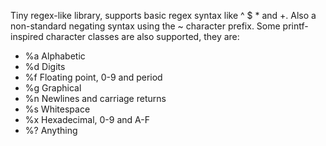 
Tiny regex-like library, supports basic regex syntax like ^ $ * and +.
Also a non-standard negating syntax using the ~ character prefix. Some
printf-inspired character classes are also supported, they are:

* %a Alphabetic
* %d Digits
* %f Floating point, 0-9 and period
* %g Graphical
* %n Newlines and carriage returns
* %s Whitespace
* %x Hexadecimal, 0-9 and A-F
* %? Anything

